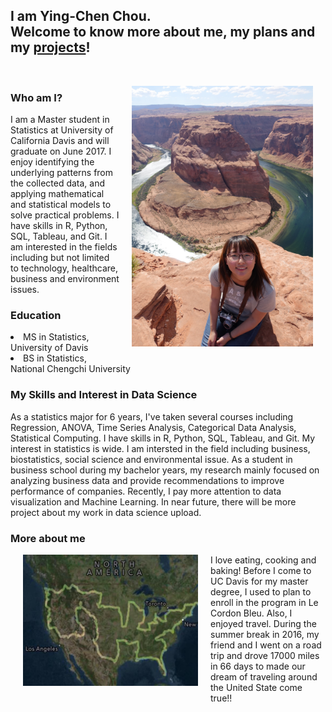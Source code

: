 <h2> I am Ying-Chen Chou. <br>
Welcome to know more about me, my plans and my <a href="/project">projects</a>!</h2>

<br>
<p><img src="/pic/houseshoe_bend.jpg" style="float:right;margin:0 20px 20px;width:290px;height:417px"></p>
 
<h3> Who am I? </h3>
<p>
  I am a Master student in Statistics at University of California Davis and will graduate on June 2017.
  I enjoy identifying the underlying patterns from the collected data, and applying mathematical and statistical models to solve practical problems.
  I have skills in R, Python, SQL, Tableau, and Git.
  I am interested in the fields including but not limited to technology, healthcare, business and environment issues. 
</p>

<h3> Education </h3>
<p>
<li> MS in Statistics, University of Davis</li>
<li> BS in Statistics, National Chengchi University</li>
</p>

<h3> My Skills and Interest in Data Science </h3>
<article>
As a statistics major for 6 years, I've taken several courses including Regression, ANOVA, Time Series Analysis, 
Categorical Data Analysis, Statistical Computing. I have skills in R, Python, SQL, Tableau, and Git. 
My interest in statistics is wide. I am intersted in the field including business, biostatistics, social science and environmental issue. As a student in business school during my bachelor years, my research mainly focused on analyzing business data and provide recommendations to improve performance of companies. Recently, I pay more attention to data visualization and Machine Learning. In near future, there will be more project about my work in data science upload.

</article>
<h3> More about me</h3>
<p><img src="/pic/USA_map.jpg" style="float:left;margin:0 20px 20px;width:280px;height:210px"></p>
<p>  I love eating, cooking and baking! Before I come to UC Davis for my master degree, I used to plan to enroll in the program in Le Cordon Bleu. Also, I enjoyed travel. During the summer break in 2016, my friend and I went on a road trip and drove 17000 miles in 66 days to made our dream of traveling around the United State come true!! 






</p>

